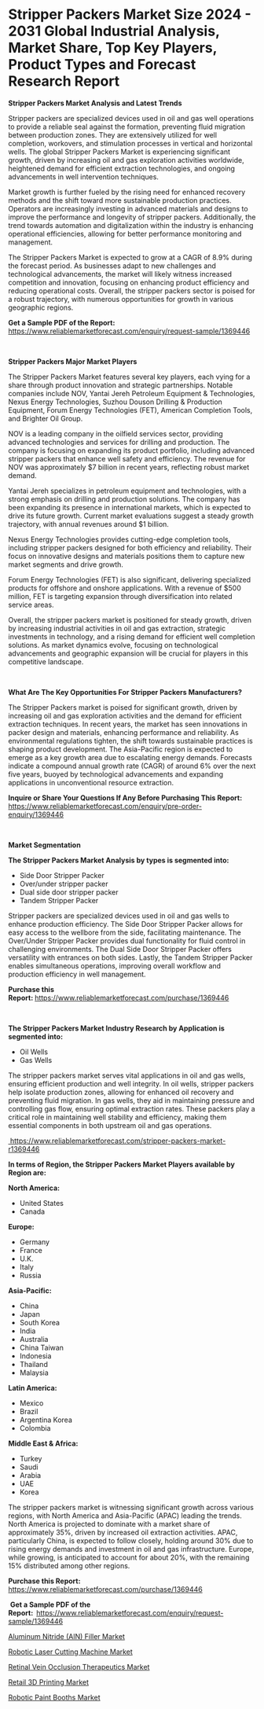 <p><h1>Stripper Packers Market Size 2024 - 2031 Global Industrial Analysis, Market Share, Top Key Players, Product Types and Forecast Research Report</h1></p><p><strong>Stripper Packers Market Analysis and Latest Trends</strong></p>
<p><p>Stripper packers are specialized devices used in oil and gas well operations to provide a reliable seal against the formation, preventing fluid migration between production zones. They are extensively utilized for well completion, workovers, and stimulation processes in vertical and horizontal wells. The global Stripper Packers Market is experiencing significant growth, driven by increasing oil and gas exploration activities worldwide, heightened demand for efficient extraction technologies, and ongoing advancements in well intervention techniques.</p><p>Market growth is further fueled by the rising need for enhanced recovery methods and the shift toward more sustainable production practices. Operators are increasingly investing in advanced materials and designs to improve the performance and longevity of stripper packers. Additionally, the trend towards automation and digitalization within the industry is enhancing operational efficiencies, allowing for better performance monitoring and management.</p><p>The Stripper Packers Market is expected to grow at a CAGR of 8.9% during the forecast period. As businesses adapt to new challenges and technological advancements, the market will likely witness increased competition and innovation, focusing on enhancing product efficiency and reducing operational costs. Overall, the stripper packers sector is poised for a robust trajectory, with numerous opportunities for growth in various geographic regions.</p></p>
<p><strong>Get a Sample PDF of the Report:&nbsp;</strong> <a href="https://www.reliablemarketforecast.com/enquiry/request-sample/1369446?utm_campaign=1140&utm_medium=2&utm_source=Github&utm_content=ia&utm_term=17112024&utm_id=stripper-packers">https://www.reliablemarketforecast.com/enquiry/request-sample/1369446</a></p>
<p>&nbsp;</p>
<p><strong>Stripper Packers Major Market Players</strong></p>
<p><p>The Stripper Packers Market features several key players, each vying for a share through product innovation and strategic partnerships. Notable companies include NOV, Yantai Jereh Petroleum Equipment & Technologies, Nexus Energy Technologies, Suzhou Douson Drilling & Production Equipment, Forum Energy Technologies (FET), American Completion Tools, and Brighter Oil Group.</p><p>NOV is a leading company in the oilfield services sector, providing advanced technologies and services for drilling and production. The company is focusing on expanding its product portfolio, including advanced stripper packers that enhance well safety and efficiency. The revenue for NOV was approximately $7 billion in recent years, reflecting robust market demand.</p><p>Yantai Jereh specializes in petroleum equipment and technologies, with a strong emphasis on drilling and production solutions. The company has been expanding its presence in international markets, which is expected to drive its future growth. Current market evaluations suggest a steady growth trajectory, with annual revenues around $1 billion.</p><p>Nexus Energy Technologies provides cutting-edge completion tools, including stripper packers designed for both efficiency and reliability. Their focus on innovative designs and materials positions them to capture new market segments and drive growth.</p><p>Forum Energy Technologies (FET) is also significant, delivering specialized products for offshore and onshore applications. With a revenue of $500 million, FET is targeting expansion through diversification into related service areas.</p><p>Overall, the stripper packers market is positioned for steady growth, driven by increasing industrial activities in oil and gas extraction, strategic investments in technology, and a rising demand for efficient well completion solutions. As market dynamics evolve, focusing on technological advancements and geographic expansion will be crucial for players in this competitive landscape.</p></p>
<p>&nbsp;</p>
<p><strong>What Are The Key Opportunities For Stripper Packers Manufacturers?</strong></p>
<p><p>The Stripper Packers market is poised for significant growth, driven by increasing oil and gas exploration activities and the demand for efficient extraction techniques. In recent years, the market has seen innovations in packer design and materials, enhancing performance and reliability. As environmental regulations tighten, the shift towards sustainable practices is shaping product development. The Asia-Pacific region is expected to emerge as a key growth area due to escalating energy demands. Forecasts indicate a compound annual growth rate (CAGR) of around 6% over the next five years, buoyed by technological advancements and expanding applications in unconventional resource extraction.</p></p>
<p><strong>Inquire or Share Your Questions If Any Before Purchasing This Report:</strong> <a href="https://www.reliablemarketforecast.com/enquiry/pre-order-enquiry/1369446?utm_campaign=1140&utm_medium=2&utm_source=Github&utm_content=ia&utm_term=17112024&utm_id=stripper-packers">https://www.reliablemarketforecast.com/enquiry/pre-order-enquiry/1369446</a></p>
<p>&nbsp;</p>
<p><strong>Market Segmentation</strong></p>
<p><strong>The Stripper Packers Market Analysis by types is segmented into:</strong></p>
<p><ul><li>Side Door Stripper Packer</li><li>Over/under stripper packer</li><li>Dual side door stripper packer</li><li>Tandem Stripper Packer</li></ul></p>
<p><p>Stripper packers are specialized devices used in oil and gas wells to enhance production efficiency. The Side Door Stripper Packer allows for easy access to the wellbore from the side, facilitating maintenance. The Over/Under Stripper Packer provides dual functionality for fluid control in challenging environments. The Dual Side Door Stripper Packer offers versatility with entrances on both sides. Lastly, the Tandem Stripper Packer enables simultaneous operations, improving overall workflow and production efficiency in well management.</p></p>
<p><strong>Purchase this Report:&nbsp;</strong><a href="https://www.reliablemarketforecast.com/purchase/1369446?utm_campaign=1140&utm_medium=2&utm_source=Github&utm_content=ia&utm_term=17112024&utm_id=stripper-packers">https://www.reliablemarketforecast.com/purchase/1369446</a></p>
<p>&nbsp;</p>
<p><strong>The Stripper Packers Market Industry Research by Application is segmented into:</strong></p>
<p><ul><li>Oil Wells</li><li>Gas Wells</li></ul></p>
<p><p>The stripper packers market serves vital applications in oil and gas wells, ensuring efficient production and well integrity. In oil wells, stripper packers help isolate production zones, allowing for enhanced oil recovery and preventing fluid migration. In gas wells, they aid in maintaining pressure and controlling gas flow, ensuring optimal extraction rates. These packers play a critical role in maintaining well stability and efficiency, making them essential components in both upstream oil and gas operations.</p></p>
<p><a href="https://www.reliablemarketforecast.com/stripper-packers-market-r1369446?utm_campaign=1140&utm_medium=2&utm_source=Github&utm_content=ia&utm_term=17112024&utm_id=stripper-packers">&nbsp;https://www.reliablemarketforecast.com/stripper-packers-market-r1369446</a></p>
<p><strong>In terms of Region, the Stripper Packers Market Players available by Region are:</strong></p>
<p>
    <p> <strong> North America: </strong>
        <ul>
            <li>United States</li>
            <li>Canada</li>
        </ul>
        </p> 
    <p> <strong> Europe: </strong>
        <ul>
            <li>Germany</li>
            <li>France</li>
            <li>U.K.</li>
            <li>Italy</li>
            <li>Russia</li>
        </ul>
        </p> 
    <p> <strong> Asia-Pacific: </strong>
        <ul>
            <li>China</li>
            <li>Japan</li>
            <li>South Korea</li>
            <li>India</li>
            <li>Australia</li>
            <li>China Taiwan</li>
            <li>Indonesia</li>
            <li>Thailand</li>
            <li>Malaysia</li>
        </ul>
        </p> 
    <p> <strong> Latin America: </strong>
        <ul>
            <li>Mexico</li>
            <li>Brazil</li>
            <li>Argentina Korea</li>
            <li>Colombia</li>
        </ul>
        </p> 
    <p> <strong> Middle East & Africa: </strong>
        <ul>
            <li>Turkey</li>
            <li>Saudi</li>
            <li>Arabia</li>
            <li>UAE</li>
            <li>Korea</li>
        </ul>
    </p>
    </p>
<p><p>The stripper packers market is witnessing significant growth across various regions, with North America and Asia-Pacific (APAC) leading the trends. North America is projected to dominate with a market share of approximately 35%, driven by increased oil extraction activities. APAC, particularly China, is expected to follow closely, holding around 30% due to rising energy demands and investment in oil and gas infrastructure. Europe, while growing, is anticipated to account for about 20%, with the remaining 15% distributed among other regions.</p></p>
<p><strong>Purchase this Report: </strong><a href="https://www.reliablemarketforecast.com/purchase/1369446?utm_campaign=1140&utm_medium=2&utm_source=Github&utm_content=ia&utm_term=17112024&utm_id=stripper-packers">https://www.reliablemarketforecast.com/purchase/1369446</a></p>
<p>&nbsp;<strong>Get a Sample PDF of the Report:&nbsp;&nbsp;</strong><a href="https://www.reliablemarketforecast.com/enquiry/request-sample/1369446?utm_campaign=1140&utm_medium=2&utm_source=Github&utm_content=ia&utm_term=17112024&utm_id=stripper-packers">https://www.reliablemarketforecast.com/enquiry/request-sample/1369446</a></p>
<p><strong></strong></p>
<p><p><a href="https://github.com/AKSHATREPORTPRIME/Market-Research-Report-List-6/blob/main/aluminum-nitride-aln-filler-market.md?utm_campaign=1140&utm_medium=2&utm_source=Github&utm_content=ia&utm_term=17112024&utm_id=stripper-packers">Aluminum Nitride (AlN) Filler Market</a></p><p><a href="https://www.linkedin.com/pulse/key-drivers-robotic-laser-cutting-machine-market-trends-future-cbvpc?utm_campaign=1140&utm_medium=2&utm_source=Github&utm_content=ia&utm_term=17112024&utm_id=stripper-packers">Robotic Laser Cutting Machine Market</a></p><p><a href="https://issuu.com/reportprime-2/docs/retinal-vein-occlusion-therapeutics_f41450184782f7?utm_campaign=1140&utm_medium=2&utm_source=Github&utm_content=ia&utm_term=17112024&utm_id=stripper-packers">Retinal Vein Occlusion Therapeutics Market</a></p><p><a href="https://issuu.com/reportprime-2/docs/retail-3d-printing-market-size-2030_3d467850a296e6?utm_campaign=1140&utm_medium=2&utm_source=Github&utm_content=ia&utm_term=17112024&utm_id=stripper-packers">Retail 3D Printing Market</a></p><p><a href="https://www.linkedin.com/pulse/digital-transformation-robotic-paint-booths-industry-market-jrfdc?utm_campaign=1140&utm_medium=2&utm_source=Github&utm_content=ia&utm_term=17112024&utm_id=stripper-packers">Robotic Paint Booths Market</a></p></p>